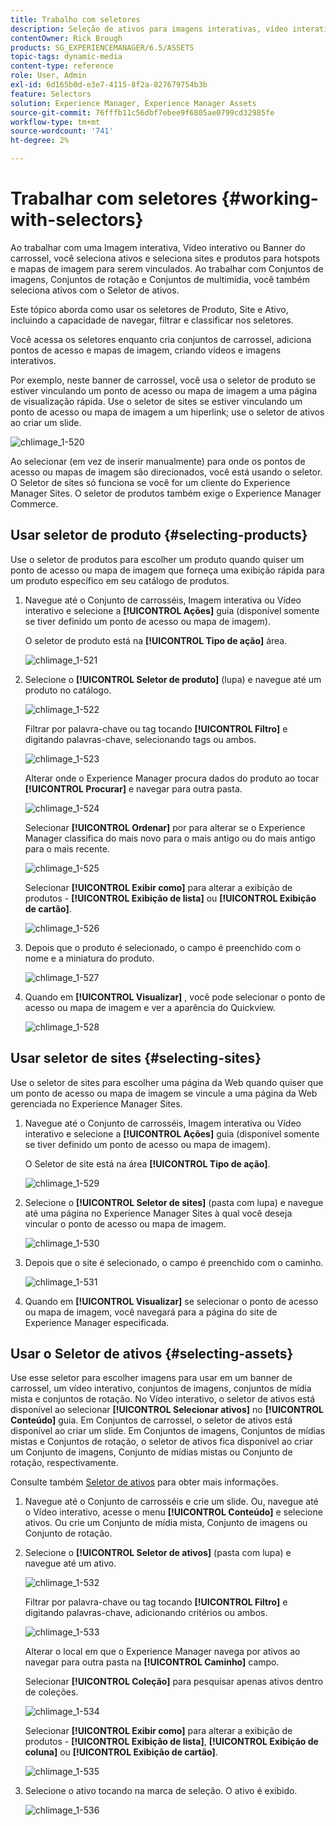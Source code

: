```yaml
---
title: Trabalho com seletores
description: Seleção de ativos para imagens interativas, vídeo interativo e banners do carrossel
contentOwner: Rick Brough
products: SG_EXPERIENCEMANAGER/6.5/ASSETS
topic-tags: dynamic-media
content-type: reference
role: User, Admin
exl-id: 6d165b0d-e3e7-4115-8f2a-827679754b3b
feature: Selectors
solution: Experience Manager, Experience Manager Assets
source-git-commit: 76fffb11c56dbf7ebee9f6805ae0799cd32985fe
workflow-type: tm+mt
source-wordcount: '741'
ht-degree: 2%

---
```


# Trabalhar com seletores {#working-with-selectors}

Ao trabalhar com uma Imagem interativa, Vídeo interativo ou Banner do carrossel, você seleciona ativos e seleciona sites e produtos para hotspots e mapas de imagem para serem vinculados. Ao trabalhar com Conjuntos de imagens, Conjuntos de rotação e Conjuntos de multimídia, você também seleciona ativos com o Seletor de ativos.

Este tópico aborda como usar os seletores de Produto, Site e Ativo, incluindo a capacidade de navegar, filtrar e classificar nos seletores.

Você acessa os seletores enquanto cria conjuntos de carrossel, adiciona pontos de acesso e mapas de imagem, criando vídeos e imagens interativos.

Por exemplo, neste banner de carrossel, você usa o seletor de produto se estiver vinculando um ponto de acesso ou mapa de imagem a uma página de visualização rápida. Use o seletor de sites se estiver vinculando um ponto de acesso ou mapa de imagem a um hiperlink; use o seletor de ativos ao criar um slide.

![chlimage_1-520](assets/chlimage_1-520.png)

Ao selecionar (em vez de inserir manualmente) para onde os pontos de acesso ou mapas de imagem são direcionados, você está usando o seletor. O Seletor de sites só funciona se você for um cliente do Experience Manager Sites. O seletor de produtos também exige o Experience Manager Commerce.

## Usar seletor de produto {#selecting-products}

Use o seletor de produtos para escolher um produto quando quiser um ponto de acesso ou mapa de imagem que forneça uma exibição rápida para um produto específico em seu catálogo de produtos.

1. Navegue até o Conjunto de carrosséis, Imagem interativa ou Vídeo interativo e selecione a **[!UICONTROL Ações]** guia (disponível somente se tiver definido um ponto de acesso ou mapa de imagem).

   O seletor de produto está na **[!UICONTROL Tipo de ação]** área.

   ![chlimage_1-521](assets/chlimage_1-521.png)

1. Selecione o **[!UICONTROL Seletor de produto]** (lupa) e navegue até um produto no catálogo.

   ![chlimage_1-522](assets/chlimage_1-522.png)

   Filtrar por palavra-chave ou tag tocando **[!UICONTROL Filtro]** e digitando palavras-chave, selecionando tags ou ambos.

   ![chlimage_1-523](assets/chlimage_1-523.png)

   Alterar onde o Experience Manager procura dados do produto ao tocar **[!UICONTROL Procurar]** e navegar para outra pasta.

   ![chlimage_1-524](assets/chlimage_1-524.png)

   Selecionar **[!UICONTROL Ordenar]** por para alterar se o Experience Manager classifica do mais novo para o mais antigo ou do mais antigo para o mais recente.

   ![chlimage_1-525](assets/chlimage_1-525.png)

   Selecionar **[!UICONTROL Exibir como]** para alterar a exibição de produtos - **[!UICONTROL Exibição de lista]** ou **[!UICONTROL Exibição de cartão]**.

   ![chlimage_1-526](assets/chlimage_1-526.png)

1. Depois que o produto é selecionado, o campo é preenchido com o nome e a miniatura do produto.

   ![chlimage_1-527](assets/chlimage_1-527.png)

1. Quando em **[!UICONTROL Visualizar]** , você pode selecionar o ponto de acesso ou mapa de imagem e ver a aparência do Quickview.

   ![chlimage_1-528](assets/chlimage_1-528.png)

## Usar seletor de sites {#selecting-sites}

Use o seletor de sites para escolher uma página da Web quando quiser que um ponto de acesso ou mapa de imagem se vincule a uma página da Web gerenciada no Experience Manager Sites.

1. Navegue até o Conjunto de carrosséis, Imagem interativa ou Vídeo interativo e selecione a **[!UICONTROL Ações]** guia (disponível somente se tiver definido um ponto de acesso ou mapa de imagem).

   O Seletor de site está na área **[!UICONTROL Tipo de ação]**.

   ![chlimage_1-529](assets/chlimage_1-529.png)

1. Selecione o **[!UICONTROL Seletor de sites]** (pasta com lupa) e navegue até uma página no Experience Manager Sites à qual você deseja vincular o ponto de acesso ou mapa de imagem.

   ![chlimage_1-530](assets/chlimage_1-530.png)

1. Depois que o site é selecionado, o campo é preenchido com o caminho.

   ![chlimage_1-531](assets/chlimage_1-531.png)

1. Quando em **[!UICONTROL Visualizar]** se selecionar o ponto de acesso ou mapa de imagem, você navegará para a página do site de Experience Manager especificada.

## Usar o Seletor de ativos {#selecting-assets}

Use esse seletor para escolher imagens para usar em um banner de carrossel, um vídeo interativo, conjuntos de imagens, conjuntos de mídia mista e conjuntos de rotação. No Vídeo interativo, o seletor de ativos está disponível ao selecionar **[!UICONTROL Selecionar ativos]** no **[!UICONTROL Conteúdo]** guia. Em Conjuntos de carrossel, o seletor de ativos está disponível ao criar um slide. Em Conjuntos de imagens, Conjuntos de mídias mistas e Conjuntos de rotação, o seletor de ativos fica disponível ao criar um Conjunto de imagens, Conjunto de mídias mistas ou Conjunto de rotação, respectivamente.

Consulte também [Seletor de ativos](search-assets.md#assetpicker) para obter mais informações.

1. Navegue até o Conjunto de carrosséis e crie um slide. Ou, navegue até o Vídeo interativo, acesse o menu **[!UICONTROL Conteúdo]** e selecione ativos. Ou crie um Conjunto de mídia mista, Conjunto de imagens ou Conjunto de rotação.
1. Selecione o **[!UICONTROL Seletor de ativos]** (pasta com lupa) e navegue até um ativo.

   ![chlimage_1-532](assets/chlimage_1-532.png)

   Filtrar por palavra-chave ou tag tocando **[!UICONTROL Filtro]** e digitando palavras-chave, adicionando critérios ou ambos.

   ![chlimage_1-533](assets/chlimage_1-533.png)

   Alterar o local em que o Experience Manager navega por ativos ao navegar para outra pasta na **[!UICONTROL Caminho]** campo.

   Selecionar **[!UICONTROL Coleção]** para pesquisar apenas ativos dentro de coleções.

   ![chlimage_1-534](assets/chlimage_1-534.png)

   Selecionar **[!UICONTROL Exibir como]** para alterar a exibição de produtos - **[!UICONTROL Exibição de lista]**, **[!UICONTROL Exibição de coluna]** ou **[!UICONTROL Exibição de cartão]**.

   ![chlimage_1-535](assets/chlimage_1-535.png)

1. Selecione o ativo tocando na marca de seleção. O ativo é exibido.

   ![chlimage_1-536](assets/chlimage_1-536.png)
